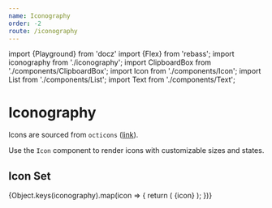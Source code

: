 ```yaml
---
name: Iconography
order: -2
route: /iconography
---
```


import {Playground} from 'docz'
import {Flex} from 'rebass';
import iconography from './iconography';
import ClipboardBox from './components/ClipboardBox';
import Icon from './components/Icon';
import List from './components/List';
import Text from './components/Text';

# Iconography

Icons are sourced from `octicons` ([link](https://github.com/primer/octicons)).

Use the `Icon` component to render icons with customizable sizes and states.

## Icon Set

<Playground>
  <List wrap>
    {Object.keys(iconography).map(icon => {
      return (
        <ClipboardBox
          key={icon}
          message="Copy SVG text"
          value={iconography[icon]}>
          <Flex
            alignItems="center"
            flexDirection="column"
            pb={3}
            width="120px">
            <Icon icon={icon} />
            <Text fontSize="10px">{icon}</Text>
          </Flex>
        </ClipboardBox>
      );
    })}
  </List>
</Playground>
